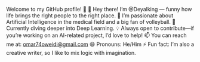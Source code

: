 Welcome to my GitHub profile! 🚀
👋 Hey there! I’m @Deyalking — funny how life brings the right people to the right place.
👀 I’m passionate about Artificial Intelligence in the medical field and a big fan of volleyball.
🌱 Currently diving deeper into Deep Learning.
💡 Always open to contribute—if you’re working on an AI-related project, I’d love to help!
📫 You can reach me at: omar74oweidi@gmail.com
😄 Pronouns: He/Him
⚡ Fun fact: I’m also a creative writer, so I like to mix logic with imagination.
